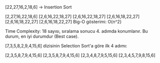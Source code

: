[22,27,16,2,18,6] -> Insertion Sort

[2,27,16,22,18,6]
[2,6,16,22,18,27]
[2,6,16,22,18,27]
[2,6,16,18,22,27]
[2,6,16,18,22,27]
[2,6,16,18,22,27]
Big-O gösterimi: O(n^2)

Time Complexity: 18 sayısı, sıralama sonucu 4. adımda konumlanır. Bu durum, en iyi durumdur (Best case).

[7,3,5,8,2,9,4,15,6] dizisinin Selection Sort'a göre ilk 4 adımı:

[2,3,5,8,7,9,4,15,6]
[2,3,5,8,7,9,4,15,6]
[2,3,4,8,7,9,5,15,6]
[2,3,4,5,7,9,8,15,6]
